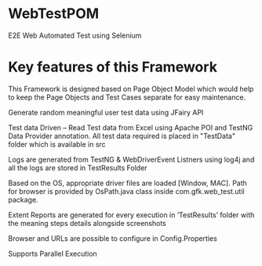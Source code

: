 
# WebTestPOM

E2E Web Automated Test using Selenium

# Key features of this Framework

This Framework is designed based on Page Object Model which would help to keep the Page Objects and Test Cases separate for easy maintenance.

Generate random meaningful user test data using JFairy API

Test data Driven – Read Test data from Excel using Apache POI and TestNG Data Provider annotation. All test data required is placed in "TestData" folder which is available in src

Logs are generated from TestNG & WebDriverEvent Listners using log4j and all the logs are stored in TestResults Folder

Based on the OS, appropriate driver files are loaded [Window, MAC]. Path for browser is provided by OsPath.java class inside com.gfk.web_test.util package.

Extent Reports are generated for every execution in ‘TestResults’ folder with the meaning steps details alongside screenshots

Browser and URLs are possible to configure in Config.Properties

Supports Parallel Execution 
